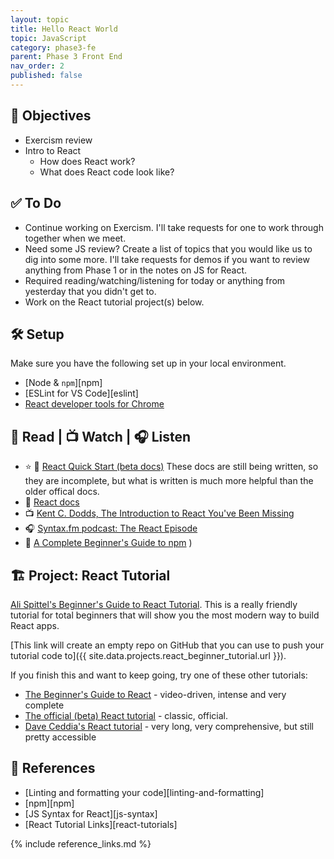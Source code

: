 ```yaml
---
layout: topic
title: Hello React World
topic: JavaScript
category: phase3-fe
parent: Phase 3 Front End
nav_order: 2
published: false
---
```



## 🎯 Objectives

- Exercism review
- Intro to React
    - How does React work?
    - What does React code look like?

## ✅ To Do

- Continue working on Exercism. I'll take requests for one to work through together when we meet.
- Need some JS review? Create a list of topics that you would like us to dig into some more. I'll take requests for demos if you want to review anything from Phase 1 or in the notes on JS for React.
- Required reading/watching/listening for today or anything from yesterday that you didn't get to.
- Work on the React tutorial project(s) below.

## 🛠️ Setup

Make sure you have the following set up in your local environment.

- [Node & `npm`][npm]
- [ESLint for VS Code][eslint]
- [React developer tools for Chrome](https://chrome.google.com/webstore/detail/react-developer-tools/fmkadmapgofadopljbjfkapdkoienihi?hl=en)

## 📖 Read | 📺 Watch | 🎧 Listen

- ⭐ 📖 [React Quick Start (beta docs)](https://beta.reactjs.org/learn) These docs are still being written, so they are incomplete, but what is written is much more helpful than the older offical docs.
- 📖 [React docs](https://reactjs.org/docs/getting-started.html)
- 📺 [Kent C. Dodds, The Introduction to React You've Been Missing](https://www.youtube.com/watch?v=SAIdyBFHfVU)
- 🎧 [Syntax.fm podcast: The React Episode](https://syntax.fm/show/066/the-react-episode)
- 📖 [A Complete Beginner's Guide to npm](https://css-tricks.com/a-complete-beginners-guide-to-npm/) )

## 🏗️ Project: React Tutorial

[Ali Spittel's Beginner's Guide to React Tutorial](https://welearncode.com/beginners-guide-react-2020/). This is a really friendly tutorial for total beginners that will show you the most modern way to build React apps.

[This link will create an empty repo on GitHub that you can use to push your tutorial code to]({{ site.data.projects.react_beginner_tutorial.url }}).

If you finish this and want to keep going, try one of these other tutorials:

- [The Beginner's Guide to React](https://egghead.io/courses/the-beginner-s-guide-to-react) - video-driven, intense and very complete
- [The official (beta) React tutorial](https://beta.reactjs.org/learn/tutorial-tic-tac-toe) - classic, official.
- [Dave Ceddia's React tutorial](https://daveceddia.com/react-getting-started-tutorial/) - very long, very comprehensive, but still pretty accessible

## 🔖 References

- [Linting and formatting your code][linting-and-formatting]
- [npm][npm]
- [JS Syntax for React][js-syntax]
- [React Tutorial Links][react-tutorials]

{% include reference_links.md %}
